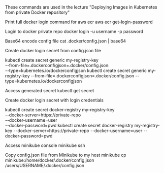 These commands are used in the lecture "Deploying Images in Kubernetes from private Docker repository"

Print full docker login command for aws ecr
aws ecr get-login-password

Login to docker private repo
docker login -u username -p password

Base64 encode config file
cat .docker/config.json | base64

Create docker login secret from config.json file

kubectl create secret generic my-registry-key \
--from-file=.dockerconfigjson=.docker/config.json \
--type=kubernetes.io/dockerconfigjson
kubectl create secret generic my-registry-key --from-file=.dockerconfigjson=.docker/config.json --type=kubernetes.io/dockerconfigjson

Access generated secret
kubectl get secret

Create docker login secret with login credentials

kubectl create secret docker-registry my-registry-key \
--docker-server=https://private-repo \
--docker-username=user \
--docker-password=pwd 
kubectl create secret docker-registry my-registry-key --docker-server=https://private-repo --docker-username=user --docker-password=pwd

Access minikube console
minikube ssh

Copy config.json file from Minikube to my host
minikube cp minikube:/home/docker/.docker/config.json /users/USERNAME/.docker/config.json